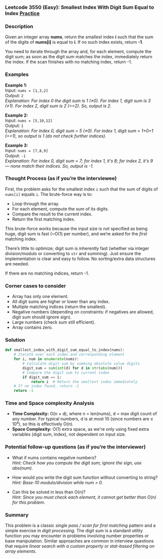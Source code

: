### Leetcode 3550 (Easy): Smallest Index With Digit Sum Equal to Index [Practice](https://leetcode.com/problems/smallest-index-with-digit-sum-equal-to-index)

### Description  
Given an integer array **nums**, return the smallest index **i** such that the sum of the digits of **nums[i]** is equal to **i**. If no such index exists, return **-1**.

You need to iterate through the array and, for each element, compute the digit sum; as soon as the digit sum matches the index, immediately return the index. If the scan finishes with no matching index, return -1.

### Examples  

**Example 1:**  
Input: `nums = [1,3,2]`  
Output: `2`  
*Explanation: For index 0 the digit sum is 1 (≠0). For index 1, digit sum is 3 (≠1). For index 2, digit sum is 2 (==2). So, output is 2.*

**Example 2:**  
Input: `nums = [5,10,12]`  
Output: `1`  
*Explanation: For index 0, digit sum = 5 (≠0). For index 1, digit sum = 1+0=1 (==1), so output is 1 (do not check further indices).*

**Example 3:**  
Input: `nums = [7,8,9]`  
Output: `-1`  
*Explanation: For index 0, digit sum = 7; for index 1, it's 8; for index 2, it's 9 — none match their indices. So, output is -1.*

### Thought Process (as if you’re the interviewee)  
First, the problem asks for the smallest index `i` such that the sum of digits of `nums[i]` equals `i`. The brute-force way is to:
- Loop through the array.
- For each element, compute the sum of its digits.
- Compare the result to the current index.
- Return the first matching index.

This brute-force works because the input size is not specified as being huge, digit sum is fast (\~O(1) per number), and we’re asked for the *first* matching index.

There’s little to optimize; digit sum is inherently fast (whether via integer division/modulo or converting to `str` and summing). Just ensure the implementation is clear and easy to follow. No sorting/extra data structures are needed.

If there are no matching indices, return -1.

### Corner cases to consider  
- Array has only one element.
- All digit sums are higher or lower than any index.
- Multiple matching indices (return the smallest).
- Negative numbers (depending on constraints: if negatives are allowed, digit sum should ignore sign).
- Large numbers (check sum still efficient).
- Array contains zero.

### Solution

```python
def smallest_index_with_digit_sum_equal_to_index(nums):
    # Iterate over each index and corresponding element
    for i, num in enumerate(nums):
        # Calculate digit sum by summing absolute value digits
        digit_sum = sum(int(d) for d in str(abs(num)))
        # Compare the digit sum to current index
        if digit_sum == i:
            return i  # Return the smallest index immediately
    # If no index found, return -1
    return -1
```

### Time and Space complexity Analysis  

- **Time Complexity:** O(n × d), where n = len(nums), d = max digit count of any number. For typical numbers, d is at most 10 (since numbers are ≤ 10⁹), so this is effectively O(n).
- **Space Complexity:** O(1) extra space, as we're only using fixed extra variables (digit sum, index), not dependent on input size.

### Potential follow-up questions (as if you’re the interviewer)  

- What if nums contains negative numbers?  
  *Hint: Check how you compute the digit sum; ignore the sign, use abs(num).*

- How would you write the digit sum function without converting to string?  
  *Hint: Base-10 modulo/division while num > 0.*

- Can this be solved in less than O(n)?  
  *Hint: Since you must check each element, it cannot get better than O(n) for this problem.*

### Summary
This problem is a classic *single pass / scan for first matching* pattern and a simple exercise in *digit processing*. The digit sum is a standard utility function you may encounter in problems involving number properties or base manipulation. Similar approaches are common in interview questions that require *linear search with a custom property* or *stat-based filtering on array elements*.
